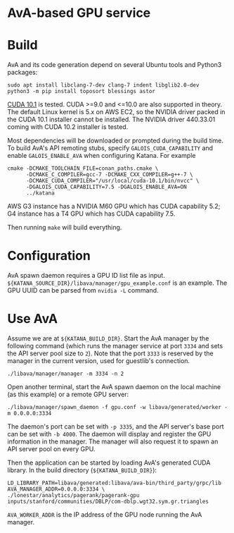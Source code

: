 AvA-based GPU service
=====================

Build
=====

AvA and its code generation depend on several Ubuntu tools and Python3 packages:

```Shell
sudo apt install libclang-7-dev clang-7 indent libglib2.0-dev
python3 -m pip install toposort blessings astor
```

[CUDA 10.1][cuda_run] is tested. CUDA >=9.0 and <=10.0 are also supported in theory.
The default Linux kernel is 5.x on AWS EC2, so the NVIDIA driver packed in the CUDA 10.1
installer cannot be installed.
The NVIDIA driver 440.33.01 coming with CUDA 10.2 installer is tested.

Most dependencies will be downloaded or prompted during the build time.
To build AvA's API remoting stubs, specify `GALOIS_CUDA_CAPABILITY` and enable
`GALOIS_ENABLE_AVA` when configuring Katana. For example

```Shell
cmake -DCMAKE_TOOLCHAIN_FILE=conan_paths.cmake \
      -DCMAKE_C_COMPILER=gcc-7 -DCMAKE_CXX_COMPILER=g++-7 \
      -DCMAKE_CUDA_COMPILER="/usr/local/cuda-10.1/bin/nvcc" \
      -DGALOIS_CUDA_CAPABILITY=7.5 -DGALOIS_ENABLE_AVA=ON
      ../katana
```

AWS G3 instance has a NVIDIA M60 GPU which has CUDA capability 5.2;
G4 instance has a T4 GPU which has CUDA capability 7.5.

Then running `make` will build everything.

[cuda_run]: http://developer.download.nvidia.com/compute/cuda/10.1/Prod/local_installers/cuda_10.1.243_418.87.00_linux.run

Configuration
=============

AvA spawn daemon requires a GPU ID list file as input.
`${KATANA_SOURCE_DIR}/libava/manager/gpu_example.conf` is an example.
The GPU UUID can be parsed from `nvidia -L` command.

Use AvA
=======

Assume we are at `${KATANA_BUILD_DIR}`.
Start the AvA manager by the following command (which runs the manager service
at port `3334` and sets the API server pool size to `2`).
Note that the port `3333` is reserved by the manager in the current version, used
for guestlib's connection.

```Shell
./libava/manager/manager -m 3334 -n 2
```

Open another terminal, start the AvA spawn daemon on the local machine (as
this example) or a remote GPU server:

```Shell
./libava/manager/spawn_daemon -f gpu.conf -w libava/generated/worker -m 0.0.0.0:3334
```

The daemon's port can be set with `-p 3335`, and the API server's base port can be set
with `-b 4000`.
The daemon will display and register the GPU information in the manager.
The manager will also request it to spawn an API server pool on every GPU.

Then the application can be started by loading AvA's generated CUDA library.
In the build directory (`${KATANA_BUILD_DIR}`):

```Shell
LD_LIBRARY_PATH=libava/generated:libava/ava-bin/third_party/grpc/lib AVA_MANAGER_ADDR=0.0.0.0:3334 \
./lonestar/analytics/pagerank/pagerank-gpu inputs/stanford/communities/DBLP/com-dblp.wgt32.sym.gr.triangles
```

`AVA_WORKER_ADDR` is the IP address of the GPU node running the AvA manager.

